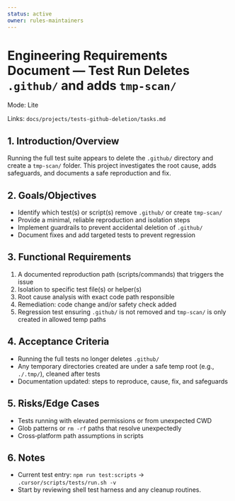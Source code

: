 ```yaml
---
status: active
owner: rules-maintainers
---
```


# Engineering Requirements Document — Test Run Deletes `.github/` and adds `tmp-scan/`

Mode: Lite

Links: `docs/projects/tests-github-deletion/tasks.md`

## 1. Introduction/Overview

Running the full test suite appears to delete the `.github/` directory and create a `tmp-scan/` folder. This project investigates the root cause, adds safeguards, and documents a safe reproduction and fix.

## 2. Goals/Objectives

- Identify which test(s) or script(s) remove `.github/` or create `tmp-scan/`
- Provide a minimal, reliable reproduction and isolation steps
- Implement guardrails to prevent accidental deletion of `.github/`
- Document fixes and add targeted tests to prevent regression

## 3. Functional Requirements

1. A documented reproduction path (scripts/commands) that triggers the issue
2. Isolation to specific test file(s) or helper(s)
3. Root cause analysis with exact code path responsible
4. Remediation: code change and/or safety check added
5. Regression test ensuring `.github/` is not removed and `tmp-scan/` is only created in allowed temp paths

## 4. Acceptance Criteria

- Running the full tests no longer deletes `.github/`
- Any temporary directories created are under a safe temp root (e.g., `./.tmp/`), cleaned after tests
- Documentation updated: steps to reproduce, cause, fix, and safeguards

## 5. Risks/Edge Cases

- Tests running with elevated permissions or from unexpected CWD
- Glob patterns or `rm -rf` paths that resolve unexpectedly
- Cross‑platform path assumptions in scripts

## 6. Notes

- Current test entry: `npm run test:scripts` → `.cursor/scripts/tests/run.sh -v`
- Start by reviewing shell test harness and any cleanup routines.
